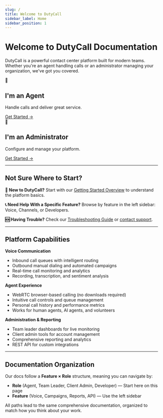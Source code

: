 ```yaml
---
slug: /
title: Welcome to DutyCall
sidebar_label: Home
sidebar_position: 1
---
```


# Welcome to DutyCall Documentation

DutyCall is a powerful contact center platform built for modern teams. Whether you're an agent handling calls or an administrator managing your organization, we've got you covered.

<div className="role-cards-container">

<div className="role-card role-card-agent">
  <div className="role-card-header">
    <div className="role-card-icon">👤</div>
    <h2>I'm an Agent</h2>
  </div>
  <p>Handle calls and deliver great service.</p>
  <a href="/getting-started/quick-start-agent" className="role-card-link-primary">Get Started →</a>
</div>

<div className="role-card role-card-admin">
  <div className="role-card-header">
    <div className="role-card-icon">🔧</div>
    <h2>I'm an Administrator</h2>
  </div>
  <p>Configure and manage your platform.</p>
  <a href="/getting-started/quick-start-admin" className="role-card-link-primary">Get Started →</a>
</div>

</div>

---

## Not Sure Where to Start?

<div className="info-cards">

**🚀 New to DutyCall?**
Start with our [Getting Started Overview](/getting-started/overview) to understand the platform basics.

**📞 Need Help With a Specific Feature?**
Browse by feature in the left sidebar: Voice, Channels, or Developers.

**🆘 Having Trouble?**
Check our [Troubleshooting Guide](/voice/inbound/agent/troubleshooting) or [contact support](https://dutycall.com/support).

</div>

---

## Platform Capabilities

**Voice Communication**
- Inbound call queues with intelligent routing
- Outbound manual dialing and automated campaigns
- Real-time call monitoring and analytics
- Recording, transcription, and sentiment analysis

**Agent Experience**
- WebRTC browser-based calling (no downloads required)
- Intuitive call controls and queue management
- Personal call history and performance metrics
- Works for human agents, AI agents, and volunteers

**Administration & Reporting**
- Team leader dashboards for live monitoring
- Client admin tools for account management
- Comprehensive reporting and analytics
- REST API for custom integrations

---

## Documentation Organization

Our docs follow a **Feature × Role** structure, meaning you can navigate by:

- **Role** (Agent, Team Leader, Client Admin, Developer) — Start here on this page
- **Feature** (Voice, Campaigns, Reports, API) — Use the left sidebar

All paths lead to the same comprehensive documentation, organized to match how you think about your work.
